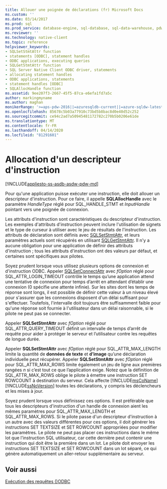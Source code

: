 ```yaml
---
title: Allouer une poignée de déclarations (fr) Microsoft Docs
ms.custom: ''
ms.date: 03/14/2017
ms.prod: sql
ms.prod_service: database-engine, sql-database, sql-data-warehouse, pdw
ms.reviewer: ''
ms.technology: native-client
ms.topic: reference
helpviewer_keywords:
- SQLSetStmtAttr function
- statements [ODBC], statement handles
- ODBC applications, executing queries
- SQLGetStmtAttr function
- SQL Server Native Client ODBC driver, statements
- allocating statement handles
- ODBC applications, statements
- statement handles [ODBC]
- SQLAllocHandle function
ms.assetid: 9ee207f3-2667-45f5-87ca-e6efa1fd7a5c
author: markingmyname
ms.author: maghan
monikerRange: '>=aps-pdw-2016||=azuresqldb-current||=azure-sqldw-latest||>=sql-server-2016||=sqlallproducts-allversions||>=sql-server-linux-2017||=azuresqldb-mi-current'
ms.openlocfilehash: 85678c5b03a77910c73bd5b8bac8d0e40d52c252
ms.sourcegitcommit: ce94c2ad7a50945481172782c270b5b0206e61de
ms.translationtype: MT
ms.contentlocale: fr-FR
ms.lasthandoff: 04/14/2020
ms.locfileid: "81291601"
---
```

# <a name="allocating-a-statement-handle"></a>Allocation d'un descripteur d'instruction
[!INCLUDE[appliesto-ss-asdb-asdw-pdw-md](../../includes/appliesto-ss-asdb-asdw-pdw-md.md)]

  Pour qu'une application puisse exécuter une instruction, elle doit allouer un descripteur d'instruction. Pour ce faire, il appelle **SQLAllocHandle** avec le paramètre *HandleType* réglé pour SQL_HANDLE_STMT et *InputHandle* pointant vers une poignée de connexion.  
  
 Les attributs d'instruction sont caractéristiques du descripteur d'instruction. Les exemples d'attributs d'instruction peuvent inclure l'utilisation de signets et le type de curseur à utiliser avec le jeu de résultats de l'instruction. Les attributs de déclaration sont définis avec [SQLSetStmtAttr](../../relational-databases/native-client-odbc-api/sqlsetstmtattr.md), et leurs paramètres actuels sont récupérés en utilisant [SQLGetStmtAttr](../../relational-databases/native-client-odbc-api/sqlgetstmtattr.md). Il n'y a aucune obligation pour une application de définir des attributs d'instruction ; tous les attributs d'instruction ont des valeurs par défaut, et certaines sont spécifiques aux pilotes.  
  
 Soyez prudent lorsque vous utilisez plusieurs options de connexion et d'instruction ODBC. Appeler [SQLSetConnectAttr](../../relational-databases/native-client-odbc-api/sqlsetconnectattr.md) avec *fOption* réglé pour SQL_ATTR_LOGIN_TIMEOUT contrôle le temps qu’une application attend une tentative de connexion pour temps d’arrêt en attendant d’établir une connexion (0 spécifie une attente infinie). Sur les sites dont les temps de réponse sont longs, il est possible de définir cette valeur à un niveau élevé pour s'assurer que les connexions disposent d'un délai suffisant pour s'effectuer. Toutefois, l'intervalle doit toujours être suffisamment faible pour qu'une réponse soit fournie à l'utilisateur dans un délai raisonnable, si le pilote ne peut pas se connecter.  
  
 Appeler **SQLSetStmtAttr** avec *fOption* réglé pour SQL_ATTR_QUERY_TIMEOUT définit un intervalle de temps d’arrêt de requête pour aider à protéger le serveur et l’utilisateur contre les requêtes de longue durée.  
  
 Appeler **SQLSetStmtAttr** avec *fOption* réglé pour SQL_ATTR_MAX_LENGTH limite la quantité de **données de texte** et **d’image** qu’une déclaration individuelle peut récupérer. Appeler **SQLSetStmtAttr** avec *fOption* réglé pour SQL_ATTR_MAX_ROWS limite également un jeu de ligne aux premières rangées *n* si c’est tout ce que l’application exige. Notez que la définition de SQL_ATTR_MAX_ROWS oblige le pilote à émettre une instruction SET ROWCOUNT à destination du serveur. Cela affecte [!INCLUDE[msCoName](../../includes/msconame-md.md)] [!INCLUDE[ssNoVersion](../../includes/ssnoversion-md.md)] toutes les déclarations, y compris les déclencheurs et les mises à jour.  
  
 Soyez prudent lorsque vous définissez ces options. Il est préférable que tous les descripteurs d'instruction d'un handle de connexion aient les mêmes paramètres pour SQL_ATTR_MAX_LENGTH et SQL_ATTR_MAX_ROWS. Si le pilote passe d'un descripteur d'instruction à un autre avec des valeurs différentes pour ces options, il doit générer les instructions SET TEXTSIZE et SET ROWCOUNT appropriées pour modifier les paramètres. Le pilote ne peut pas placer ces instructions dans le même lot que l'instruction SQL utilisateur, car cette dernière peut contenir une instruction qui doit être la première dans un lot. Le pilote doit envoyer les instructions SET TEXTSIZE et SET ROWCOUNT dans un lot séparé, ce qui génère automatiquement un aller-retour supplémentaire au serveur.  
  
## <a name="see-also"></a>Voir aussi  
 [Exécution des requêtes &#40;&#41;ODBC](../../relational-databases/native-client-odbc-queries/executing-queries-odbc.md)  
  
  
